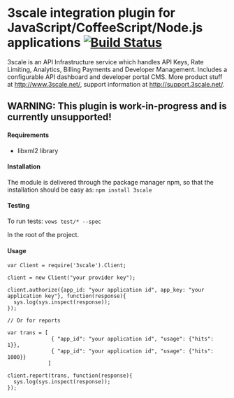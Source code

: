 # 3scale integration plugin for JavaScript/CoffeeScript/Node.js applications [![Build Status](https://secure.travis-ci.org/3scale/3scale_ws_api_for_nodejs.png?branch=master)](http://travis-ci.org/3scale/3scale_ws_api_for_nodejs)

3scale is an API Infrastructure service which handles API Keys, Rate Limiting, Analytics, Billing Payments and Developer Management.
Includes a configurable API dashboard and developer portal CMS.
More product stuff at http://www.3scale.net/, support information at http://support.3scale.net/.

## WARNING: This plugin is work-in-progress and is currently unsupported!

#### Requirements

* libxml2 library

#### Installation

The module is delivered through the package manager npm, so that the installation should be easy as: `npm install 3scale`

#### Testing

To run tests: `vows test/* --spec`

In the root of the project.

#### Usage

    var Client = require('3scale').Client;

    client = new Client("your provider key");

    client.authorize({app_id: "your application id", app_key: "your application key"}, function(response){
      sys.log(sys.inspect(response));
    });

    // Or for reports

    var trans = [
                  { "app_id": "your application id", "usage": {"hits": 1}},
                  { "app_id": "your application id", "usage": {"hits": 1000}}
                 ]

    client.report(trans, function(response){
      sys.log(sys.inspect(response));
    });

